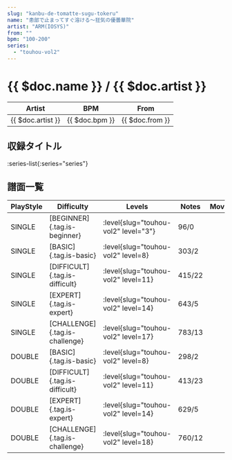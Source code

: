 ```yaml
---
slug: "kanbu-de-tomatte-sugu-tokeru"
name: "患部で止まってすぐ溶ける～狂気の優曇華院"
artist: "ARM(IOSYS)"
from: ""
bpm: "100-200"
series:
  - "touhou-vol2"
---
```


# {{ $doc.name }} / {{ $doc.artist }}

|Artist|BPM|From|
|------|---|----|
|{{ $doc.artist }}|{{ $doc.bpm }}|{{ $doc.from }}|

## 収録タイトル

:series-list{:series="series"}

## 譜面一覧

|PlayStyle|Difficulty|Levels|Notes|Movie|
|---------|----------|------|-----|-----|
|SINGLE|[BEGINNER]{.tag.is-beginner}|<div class="field is-grouped is-grouped-multiline"> :level{slug="touhou-vol2" level="3"}</div>|96/0||
|SINGLE|[BASIC]{.tag.is-basic}|<div class="field is-grouped is-grouped-multiline"> :level{slug="touhou-vol2" level=8}</div>|303/2||
|SINGLE|[DIFFICULT]{.tag.is-difficult}|<div class="field is-grouped is-grouped-multiline"> :level{slug="touhou-vol2" level=11}</div>|415/22||
|SINGLE|[EXPERT]{.tag.is-expert}|<div class="field is-grouped is-grouped-multiline"> :level{slug="touhou-vol2" level=14}</div>|643/5||
|SINGLE|[CHALLENGE]{.tag.is-challenge}|<div class="field is-grouped is-grouped-multiline"> :level{slug="touhou-vol2" level=17}</div>|783/13||
|DOUBLE|[BASIC]{.tag.is-basic}|<div class="field is-grouped is-grouped-multiline"> :level{slug="touhou-vol2" level=8}</div>|298/2||
|DOUBLE|[DIFFICULT]{.tag.is-difficult}|<div class="field is-grouped is-grouped-multiline"> :level{slug="touhou-vol2" level=11}</div>|413/23||
|DOUBLE|[EXPERT]{.tag.is-expert}|<div class="field is-grouped is-grouped-multiline"> :level{slug="touhou-vol2" level=14}</div>|629/5||
|DOUBLE|[CHALLENGE]{.tag.is-challenge}|<div class="field is-grouped is-grouped-multiline"> :level{slug="touhou-vol2" level=18}</div>|760/12||
